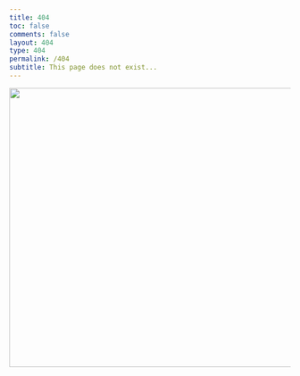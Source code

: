 ```yaml
---
title: 404
toc: false
comments: false
layout: 404
type: 404
permalink: /404
subtitle: This page does not exist...
---
```


<img class="hero-image" src="/img/drawcode.svg" style="padding-bottom: 2em;" height="500" width="1000">
